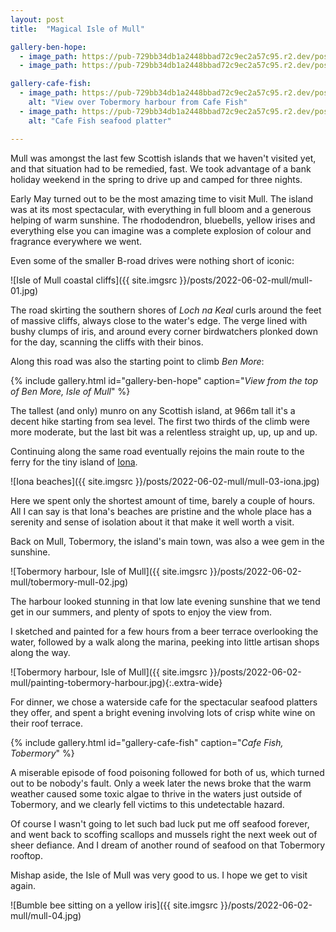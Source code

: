 ```yaml
---
layout: post
title:  "Magical Isle of Mull"

gallery-ben-hope:
  - image_path: https://pub-729bb34db1a2448bbad72c9ec2a57c95.r2.dev/posts/2022-06-02-mull/mull-02a-ben-more.jpg
  - image_path: https://pub-729bb34db1a2448bbad72c9ec2a57c95.r2.dev/posts/2022-06-02-mull/mull-02b-ben-more.jpg

gallery-cafe-fish:
  - image_path: https://pub-729bb34db1a2448bbad72c9ec2a57c95.r2.dev/posts/2022-06-02-mull/tobermory-cafe-fish-01.jpg
    alt: "View over Tobermory harbour from Cafe Fish"
  - image_path: https://pub-729bb34db1a2448bbad72c9ec2a57c95.r2.dev/posts/2022-06-02-mull/tobermory-cafe-fish-02.jpg
    alt: "Cafe Fish seafood platter"

---
```


Mull was amongst the last few Scottish islands that we haven't visited yet, and that situation had to be remedied, fast. We took advantage of a bank holiday weekend in the spring to drive up and camped for three nights.

Early May turned out to be the most amazing time to visit Mull. The island was at its most spectacular, with everything in full bloom and a generous helping of warm sunshine. The rhododendron, bluebells, yellow irises and everything else you can imagine was a complete explosion of colour and fragrance everywhere we went.

Even some of the smaller B-road drives were nothing short of iconic:

![Isle of Mull coastal cliffs]({{ site.imgsrc }}/posts/2022-06-02-mull/mull-01.jpg)

The road skirting the southern shores of _Loch na Keal_ curls around the feet of massive cliffs, always close to the water's edge. The verge lined with bushy clumps of iris, and around every corner birdwatchers plonked down for the day, scanning the cliffs with their binos.

Along this road was also the starting point to climb _Ben More_:

{% include gallery.html id="gallery-ben-hope" caption="_View from the top of Ben More, Isle of Mull_" %}

The tallest (and only) munro on any Scottish island, at 966m tall it's a decent hike starting from sea level. The first two thirds of the climb were more moderate, but the last bit was a relentless straight up, up, up and up. 

Continuing along the same road eventually rejoins the main route to the ferry for the tiny island of [Iona](https://en.wikipedia.org/wiki/Iona).

![Iona beaches]({{ site.imgsrc }}/posts/2022-06-02-mull/mull-03-iona.jpg)

Here we spent only the shortest amount of time, barely a couple of hours. All I can say is that Iona's beaches are pristine and the whole place has a serenity and sense of isolation about it that make it well worth a visit.

Back on Mull, Tobermory, the island's main town, was also a wee gem in the sunshine.

![Tobermory harbour, Isle of Mull]({{ site.imgsrc }}/posts/2022-06-02-mull/tobermory-mull-02.jpg)

The harbour looked stunning in that low late evening sunshine that we tend get in our summers, and plenty of spots to enjoy the view from.

I sketched and painted for a few hours from a beer terrace overlooking the water, followed by a walk along the marina, peeking into little artisan shops along the way.

![Tobermory harbour, Isle of Mull]({{ site.imgsrc }}/posts/2022-06-02-mull/painting-tobermory-harbour.jpg){:.extra-wide}

For dinner, we chose a waterside cafe for the spectacular seafood platters they offer, and spent a bright evening involving lots of crisp white wine on their roof terrace.

{% include gallery.html id="gallery-cafe-fish" caption="_Cafe Fish, Tobermory_" %}

A miserable episode of food poisoning followed for both of us, which turned out to be nobody's fault. Only a week later the news broke that the warm weather caused some toxic algae to thrive in the waters just outside of Tobermory, and we clearly fell victims to this undetectable hazard. 

Of course I wasn't going to let such bad luck put me off seafood forever, and went back to scoffing scallops and mussels right the next week out of sheer defiance. And I dream of another round of seafood on that Tobermory rooftop.

Mishap aside, the Isle of Mull was very good to us. I hope we get to visit again.

![Bumble bee sitting on a yellow iris]({{ site.imgsrc }}/posts/2022-06-02-mull/mull-04.jpg)